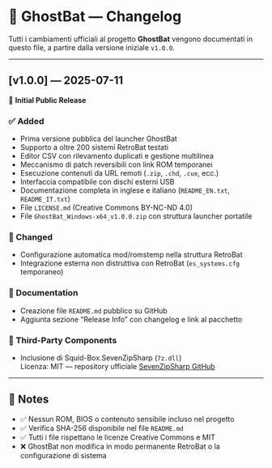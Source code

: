 # 📓 GhostBat — Changelog

Tutti i cambiamenti ufficiali al progetto **GhostBat** vengono documentati in questo file, a partire dalla versione iniziale `v1.0.0`.

---

## [v1.0.0] — 2025-07-11

🎉 **Initial Public Release**

### ✅ Added
- Prima versione pubblica del launcher GhostBat
- Supporto a oltre 200 sistemi RetroBat testati
- Editor CSV con rilevamento duplicati e gestione multilinea
- Meccanismo di patch reversibili con link ROM temporanei
- Esecuzione contenuti da URL remoti (`.zip`, `.chd`, `.cue`, ecc.)
- Interfaccia compatibile con dischi esterni USB
- Documentazione completa in inglese e italiano (`README_EN.txt`, `README_IT.txt`)
- File `LICENSE.md` (Creative Commons BY-NC-ND 4.0)
- File `GhostBat_Windows-x64_v1.0.0.zip` con struttura launcher portatile

### 🧩 Changed
- Configurazione automatica mod/romstemp nella struttura RetroBat
- Integrazione esterna non distruttiva con RetroBat (`es_systems.cfg` temporaneo)

### 📄 Documentation
- Creazione file `README.md` pubblico su GitHub
- Aggiunta sezione “Release Info” con changelog e link al pacchetto

### 🔐 Third-Party Components
- Inclusione di Squid-Box.SevenZipSharp (`7z.dll`)  
  Licenza: MIT — repository ufficiale [SevenZipSharp GitHub](https://github.com/adamhathcock/sevenzipsharp)

---

## 📌 Notes

- ✅ Nessun ROM, BIOS o contenuto sensibile incluso nel progetto
- ✅ Verifica SHA-256 disponibile nel file `README.md`
- ✅ Tutti i file rispettano le licenze Creative Commons e MIT
- ❌ GhostBat non modifica in modo permanente RetroBat o la configurazione di sistema